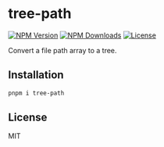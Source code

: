 # tree-path

<a href="https://www.npmjs.com/package/tree-path" target="_blank" rel="noopener noreferrer"><img src="https://badgen.net/npm/v/tree-path" alt="NPM Version" /></a>
<a href="https://www.npmjs.com/package/tree-path" target="_blank" rel="noopener noreferrer"><img src="https://badgen.net/npm/dt/tree-path" alt="NPM Downloads" /></a>
<a href="https://github.com/alexzhang1030/tree-path/blob/main/LICENSE" target="_blank" rel="noopener noreferrer"><img src="https://badgen.net/github/license/alexzhang1030/tree-path" alt="License" /></a>

Convert a file path array to a tree.

## Installation

```bash
pnpm i tree-path
```

## License

MIT
